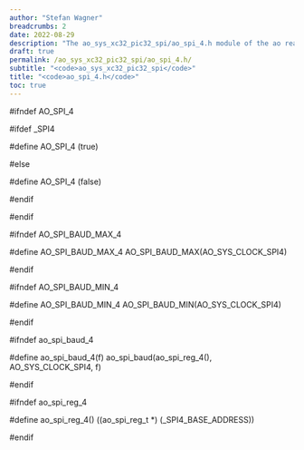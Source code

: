 ```yaml
---
author: "Stefan Wagner"
breadcrumbs: 2
date: 2022-08-29
description: "The ao_sys_xc32_pic32_spi/ao_spi_4.h module of the ao real-time operating system."
draft: true
permalink: /ao_sys_xc32_pic32_spi/ao_spi_4.h/ 
subtitle: "<code>ao_sys_xc32_pic32_spi</code>"
title: "<code>ao_spi_4.h</code>"
toc: true
---
```


#ifndef AO_SPI_4

#ifdef  _SPI4

#define AO_SPI_4            (true)

#else

#define AO_SPI_4            (false)

#endif

#endif

#ifndef AO_SPI_BAUD_MAX_4

#define AO_SPI_BAUD_MAX_4   AO_SPI_BAUD_MAX(AO_SYS_CLOCK_SPI4)

#endif

#ifndef AO_SPI_BAUD_MIN_4

#define AO_SPI_BAUD_MIN_4   AO_SPI_BAUD_MIN(AO_SYS_CLOCK_SPI4)

#endif

#ifndef ao_spi_baud_4

#define ao_spi_baud_4(f)    ao_spi_baud(ao_spi_reg_4(), AO_SYS_CLOCK_SPI4, f)

#endif

#ifndef ao_spi_reg_4

#define ao_spi_reg_4()      ((ao_spi_reg_t *) (_SPI4_BASE_ADDRESS))

#endif

